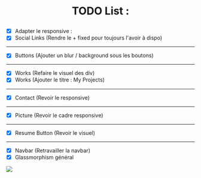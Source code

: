 # <p align="center">TODO List :</p>

- [X]  Adapter le responsive : 
- [X] Social Links (Rendre le + fixed pour toujours l'avoir à dispo)
 ----------
- [X] Buttons (Ajouter un blur / background sous les boutons)
----------
- [X] Works (Refaire le visuel des div)
- [X] Works (Ajouter le titre : My Projects)
----------
- [X] Contact (Revoir le responsive)
----------
- [X] Picture (Revoir le cadre responsive)
----------
- [X] Resume Button (Revoir le visuel)
----------
- [X] Navbar (Retravailler la navbar)
- [X] Glassmorphism général
 
![](https://redac.trashtalk.co/wp-content/uploads/2017/08/Pouce-en-lair.png)
